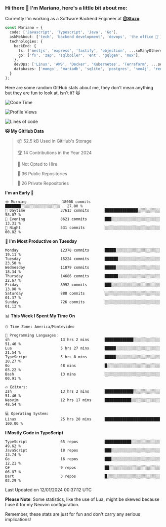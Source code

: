 ### Hi there 👋 I'm Mariano, here's a little bit about me:

Currently I'm working as a Software Backend Engineer at [**@Stuzo**](https://www.stuzo.com/)

```ts
const Mariano = {
  code: ['Javascript', 'Typescript', 'Java', 'Go'],
  askMeAbout: ['tech', 'backend development', 'devops', 'the office 💼'],
  technologies: {
    backEnd: {
      ts: ['nestjs', 'express', 'fastify', 'objection', ...soManyOthersFrameworks],
      go: ['fx', 'zap', 'sqlboiler', 'ent', 'gqlgen', 'mux'],
    },
    devOps: ['Linux', 'AWS', 'Docker', 'Kubernetes', 'Terraform', ...soManyOthersTools],
    databases: ['mongo', 'mariadb', 'sqlite', 'postgres', 'neo4j', 'redis', ...],
  }
};
```

Here are some random GitHub stats about me, they don't mean anything but they are fun to look at, isn't it? 🐱

<!--START_SECTION:waka-->
![Code Time](http://img.shields.io/badge/Code%20Time-1%2C487%20hrs%202%20mins-blue)

![Profile Views](http://img.shields.io/badge/Profile%20Views-0-blue)

![Lines of code](https://img.shields.io/badge/From%20Hello%20World%20I%27ve%20Written-13.7%20million%20lines%20of%20code-blue)

**🐱 My GitHub Data** 

> 📦 52.5 kB Used in GitHub's Storage 
 > 
> 🏆 14 Contributions in the Year 2024
 > 
> 🚫 Not Opted to Hire
 > 
> 📜 36 Public Repositories 
 > 
> 🔑 26 Private Repositories 
 > 
**I'm an Early 🐤** 

```text
🌞 Morning                18008 commits       ███████░░░░░░░░░░░░░░░░░░   27.80 % 
🌆 Daytime                37613 commits       ███████████████░░░░░░░░░░   58.07 % 
🌃 Evening                8621 commits        ███░░░░░░░░░░░░░░░░░░░░░░   13.31 % 
🌙 Night                  531 commits         ░░░░░░░░░░░░░░░░░░░░░░░░░   00.82 % 
```
📅 **I'm Most Productive on Tuesday** 

```text
Monday                   12378 commits       █████░░░░░░░░░░░░░░░░░░░░   19.11 % 
Tuesday                  15224 commits       ██████░░░░░░░░░░░░░░░░░░░   23.50 % 
Wednesday                11879 commits       █████░░░░░░░░░░░░░░░░░░░░   18.34 % 
Thursday                 14686 commits       ██████░░░░░░░░░░░░░░░░░░░   22.67 % 
Friday                   8992 commits        ███░░░░░░░░░░░░░░░░░░░░░░   13.88 % 
Saturday                 888 commits         ░░░░░░░░░░░░░░░░░░░░░░░░░   01.37 % 
Sunday                   726 commits         ░░░░░░░░░░░░░░░░░░░░░░░░░   01.12 % 
```


📊 **This Week I Spent My Time On** 

```text
🕑︎ Time Zone: America/Montevideo

💬 Programming Languages: 
sh                       13 hrs 2 mins       █████████████░░░░░░░░░░░░   51.46 % 
Lua                      5 hrs 27 mins       █████░░░░░░░░░░░░░░░░░░░░   21.54 % 
TypeScript               5 hrs 8 mins        █████░░░░░░░░░░░░░░░░░░░░   20.27 % 
Go                       48 mins             █░░░░░░░░░░░░░░░░░░░░░░░░   03.22 % 
Bash                     13 mins             ░░░░░░░░░░░░░░░░░░░░░░░░░   00.91 % 

🔥 Editors: 
Zsh                      13 hrs 2 mins       █████████████░░░░░░░░░░░░   51.46 % 
Neovim                   12 hrs 17 mins      ████████████░░░░░░░░░░░░░   48.54 % 

💻 Operating System: 
Linux                    25 hrs 20 mins      █████████████████████████   100.00 % 
```

**I Mostly Code in TypeScript** 

```text
TypeScript               65 repos            ████████████░░░░░░░░░░░░░   49.62 % 
JavaScript               18 repos            ███░░░░░░░░░░░░░░░░░░░░░░   13.74 % 
Go                       16 repos            ███░░░░░░░░░░░░░░░░░░░░░░   12.21 % 
C#                       9 repos             ██░░░░░░░░░░░░░░░░░░░░░░░   06.87 % 
Dart                     3 repos             █░░░░░░░░░░░░░░░░░░░░░░░░   02.29 % 
```




 Last Updated on 12/01/2024 00:37:12 UTC
<!--END_SECTION:waka-->

**Please Note**: Some statistics, like the use of Lua, might be skewed because I use it for my Neovim configuration.

Remember, these stats are just for fun and don't carry any serious implications!
